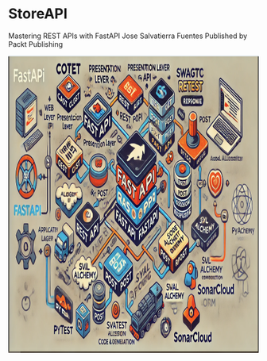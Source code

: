 # StoreAPI
Mastering REST APIs with FastAPI
Jose Salvatierra Fuentes
Published by Packt Publishing

<p align="center"> 
  <img src="zimages/Capture.PNG" alt="process" height="600px" width="764px">
</p>
